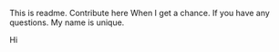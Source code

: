 This is readme. 
Contribute here
When I get a chance.
If you have any questions.
My name is unique.

Hi

